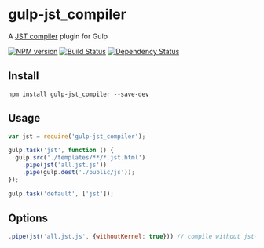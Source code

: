 gulp-jst_compiler
=================

A [JST compiler](https://github.com/hcodes/jst) plugin for Gulp

[![NPM version](https://img.shields.io/npm/v/gulp-jst_compiler.svg?style=flat)](https://www.npmjs.com/package/gulp-jst_compiler)
[![Build Status](https://img.shields.io/travis/hcodes/gulp-jst_compiler.svg?style=flat)](https://travis-ci.org/hcodes/gulp-jst_compiler)
[![Dependency Status](https://img.shields.io/david/hcodes/gulp-jst_compiler.svg)](https://david-dm.org/hcodes/gulp-jst_compiler)

## Install

```
npm install gulp-jst_compiler --save-dev
```

## Usage
```javascript
var jst = require('gulp-jst_compiler');

gulp.task('jst', function () {
  gulp.src('./templates/**/*.jst.html')
    .pipe(jst('all.jst.js'))
    .pipe(gulp.dest('./public/js'));
});

gulp.task('default', ['jst']);
```


## Options
```javascript
.pipe(jst('all.jst.js', {withoutKernel: true})) // compile without jst-kernel 
```
